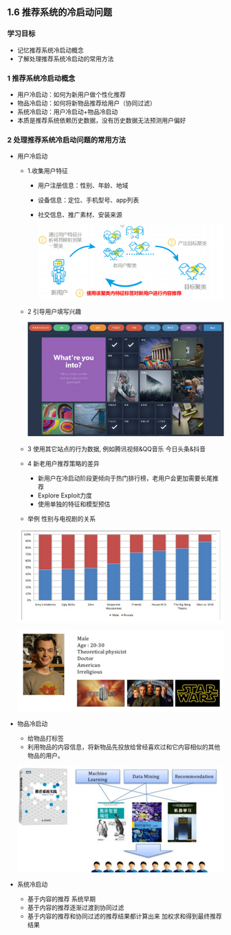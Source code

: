 ## 1.6 推荐系统的冷启动问题

### 学习目标

- 记忆推荐系统冷启动概念
- 了解处理推荐系统冷启动的常用方法

### 1 推荐系统冷启动概念

- ⽤户冷启动：如何为新⽤户做个性化推荐
- 物品冷启动：如何将新物品推荐给⽤户（协同过滤）
- 系统冷启动：⽤户冷启动+物品冷启动
- 本质是推荐系统依赖历史数据，没有历史数据⽆法预测⽤户偏好

### 2 处理推荐系统冷启动问题的常用方法

- 用户冷启动

  - 1.收集⽤户特征

    - ⽤户注册信息：性别、年龄、地域

    - 设备信息：定位、⼿机型号、app列表

    - 社交信息、推⼴素材、安装来源

      ![](img/recommend4.png)

  - 2 引导用户填写兴趣

    ![](img/recommend5.png)

  - 3 使用其它站点的行为数据, 例如腾讯视频&QQ音乐 今日头条&抖音

  - 4 新老用户推荐策略的差异

    - 新⽤户在冷启动阶段更倾向于热门排⾏榜，⽼⽤户会更加需要长尾推荐
    - Explore Exploit⼒度
    - 使⽤单独的特征和模型预估

  - 举例 性别与电视剧的关系

  ![](img/firststart.png)

  ![](img/firststart1.png)

- 物品冷启动

  - 给物品打标签
  - 利用物品的内容信息，将新物品先投放给曾经喜欢过和它内容相似的其他物品的用户。

  ![](img/firststart2.png)

- 系统冷启动
  - 基于内容的推荐 系统早期
  - 基于内容的推荐逐渐过渡到协同过滤
  - 基于内容的推荐和协同过滤的推荐结果都计算出来 加权求和得到最终推荐结果